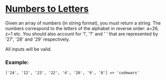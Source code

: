 # [Numbers to Letters](https://www.codewars.com/kata/57ebaa8f7b45ef590c00000c) #

Given an array of numbers (in string format), you must return a string. The numbers correspond to the letters of the alphabet in reverse order: a=26, z=1 etc. You should also account for '!', '?' and ' ' that are represented by '27', '28' and '29' respectively.

All inputs will be valid.

### Example: ###

    ['24', '12', '23', '22', '4', '26', '9', '8'] => 'codewars'